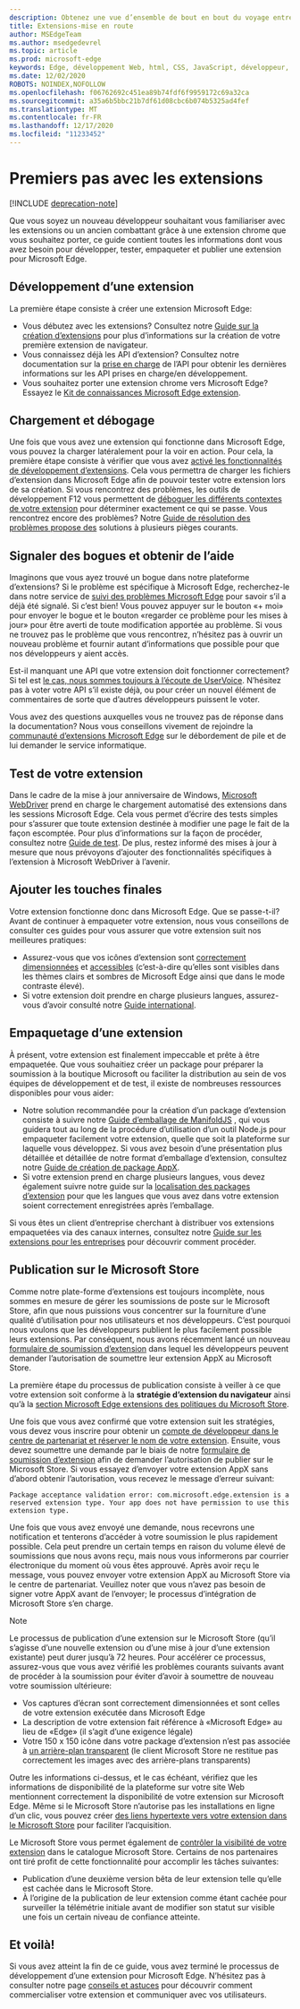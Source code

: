 ```yaml
---
description: Obtenez une vue d’ensemble de bout en bout du voyage entre le début du développement et l’empaquetage d’extensions Microsoft Edge.
title: Extensions-mise en route
author: MSEdgeTeam
ms.author: msedgedevrel
ms.topic: article
ms.prod: microsoft-edge
keywords: Edge, développement Web, html, CSS, JavaScript, développeur, extensions
ms.date: 12/02/2020
ROBOTS: NOINDEX,NOFOLLOW
ms.openlocfilehash: f06762692c451ea89b74fdf6f9959172c69a32ca
ms.sourcegitcommit: a35a6b5bbc21b7df61d08cbc6b074b5325ad4fef
ms.translationtype: MT
ms.contentlocale: fr-FR
ms.lasthandoff: 12/17/2020
ms.locfileid: "11233452"
---
```

# Premiers pas avec les extensions  

[!INCLUDE [deprecation-note](includes/deprecation-note.md)]  

Que vous soyez un nouveau développeur souhaitant vous familiariser avec les extensions ou un ancien combattant grâce à une extension chrome que vous souhaitez porter, ce guide contient toutes les informations dont vous avez besoin pour développer, tester, empaqueter et publier une extension pour Microsoft Edge. 

## Développement d’une extension

La première étape consiste à créer une extension Microsoft Edge: 
- Vous débutez avec les extensions? Consultez notre [Guide sur la création d’extensions](./guides/creating-an-extension.md) pour plus d’informations sur la création de votre première extension de navigateur. 
- Vous connaissez déjà les API d’extension? Consultez notre documentation sur la [prise en charge](./api-support.md) de l’API pour obtenir les dernières informations sur les API prises en charge/en développement. 
- Vous souhaitez porter une extension chrome vers Microsoft Edge? Essayez le [Kit de connaissances Microsoft Edge extension](./guides/porting-chrome-extensions.md).

## Chargement et débogage

Une fois que vous avez une extension qui fonctionne dans Microsoft Edge, vous pouvez la charger latéralement pour la voir en action. Pour cela, la première étape consiste à vérifier que vous avez [activé les fonctionnalités de développement d’extensions](./guides/adding-and-removing-extensions.md). Cela vous permettra de charger les fichiers d’extension dans Microsoft Edge afin de pouvoir tester votre extension lors de sa création. Si vous rencontrez des problèmes, les outils de développement F12 vous permettent de [déboguer les différents contextes de votre extension](./guides/debugging-extensions.md) pour déterminer exactement ce qui se passe. Vous rencontrez encore des problèmes? Notre [Guide de résolution des problèmes propose des](./troubleshooting.md) solutions à plusieurs pièges courants. 

## Signaler des bogues et obtenir de l’aide

Imaginons que vous ayez trouvé un bogue dans notre plateforme d’extensions? Si le problème est spécifique à Microsoft Edge, recherchez-le dans notre service de [suivi des problèmes Microsoft Edge](https://developer.microsoft.com/microsoft-edge/platform/issues/) pour savoir s’il a déjà été signalé. Si c’est bien! Vous pouvez appuyer sur le bouton «+ moi» pour envoyer le bogue et le bouton «regarder ce problème pour les mises à jour» pour être averti de toute modification apportée au problème. Si vous ne trouvez pas le problème que vous rencontrez, n’hésitez pas à ouvrir un nouveau problème et fournir autant d’informations que possible pour que nos développeurs y aient accès. 

Est-il manquant une API que votre extension doit fonctionner correctement? Si tel est [le cas, nous sommes toujours à l’écoute de UserVoice](https://wpdev.uservoice.com/forums/257854-microsoft-edge-developer/category/87962-extensions). N’hésitez pas à voter votre API s’il existe déjà, ou pour créer un nouvel élément de commentaires de sorte que d’autres développeurs puissent le voter. 

Vous avez des questions auxquelles vous ne trouvez pas de réponse dans la documentation? Nous vous conseillons vivement de rejoindre la [communauté d’extensions Microsoft Edge](https://stackoverflow.com/questions/tagged/microsoft-edge-extension) sur le débordement de pile et de lui demander le service informatique.

## Test de votre extension

Dans le cadre de la mise à jour anniversaire de Windows, [Microsoft WebDriver](../webdriver/index.md) prend en charge le chargement automatisé des extensions dans les sessions Microsoft Edge. Cela vous permet d’écrire des tests simples pour s’assurer que toute extension destinée à modifier une page le fait de la façon escomptée. Pour plus d’informations sur la façon de procéder, consultez notre [Guide de test](./guides/packaging/creating-and-testing-extension-packages.md#automated-testing-with-webdriver). De plus, restez informé des mises à jour à mesure que nous prévoyons d’ajouter des fonctionnalités spécifiques à l’extension à Microsoft WebDriver à l’avenir.

## Ajouter les touches finales

Votre extension fonctionne donc dans Microsoft Edge. Que se passe-t-il? Avant de continuer à empaqueter votre extension, nous vous conseillons de consulter ces guides pour vous assurer que votre extension suit nos meilleures pratiques: 
- Assurez-vous que vos icônes d’extension sont [correctement dimensionnées](./guides/design.md) et [accessibles](./guides/accessibility.md) (c’est-à-dire qu’elles sont visibles dans les thèmes clairs et sombres de Microsoft Edge ainsi que dans le mode contraste élevé). 
- Si votre extension doit prendre en charge plusieurs langues, assurez-vous d’avoir consulté notre [Guide international](./guides/internationalization.md). 

## Empaquetage d’une extension

À présent, votre extension est finalement impeccable et prête à être empaquetée. Que vous souhaitiez créer un package pour préparer la soumission à la boutique Microsoft ou faciliter la distribution au sein de vos équipes de développement et de test, il existe de nombreuses ressources disponibles pour vous aider: 

- Notre solution recommandée pour la création d’un package d’extension consiste à suivre notre [Guide d’emballage de ManifoldJS](./guides/packaging/using-manifoldjs-to-package-extensions.md) , qui vous guidera tout au long de la procédure d’utilisation d’un outil Node.js pour empaqueter facilement votre extension, quelle que soit la plateforme sur laquelle vous développez. Si vous avez besoin d’une présentation plus détaillée et détaillée de notre format d’emballage d’extension, consultez notre [Guide de création de package AppX](./guides/packaging/creating-and-testing-extension-packages.md#preparing-the-submission-folder). 
- Si votre extension prend en charge plusieurs langues, vous devez également suivre notre guide sur la [localisation des packages d’extension](./guides/packaging/localizing-extension-packages.md) pour que les langues que vous avez dans votre extension soient correctement enregistrées après l’emballage. 

Si vous êtes un client d’entreprise cherchant à distribuer vos extensions empaquetées via des canaux internes, consultez notre [Guide sur les extensions pour les entreprises](./extensions-for-enterprise.md) pour découvrir comment procéder.  

## Publication sur le Microsoft Store

Comme notre plate-forme d’extensions est toujours incomplète, nous sommes en mesure de gérer les soumissions de poste sur le Microsoft Store, afin que nous puissions vous concentrer sur la fourniture d’une qualité d’utilisation pour nos utilisateurs et nos développeurs. C’est pourquoi nous voulons que les développeurs publient le plus facilement possible leurs extensions. Par conséquent, nous avons récemment lancé un nouveau [formulaire de soumission d’extension](https://aka.ms/extension-request) dans lequel les développeurs peuvent demander l’autorisation de soumettre leur extension AppX au Microsoft Store.
 
La première étape du processus de publication consiste à veiller à ce que votre extension soit conforme à la **stratégie d’extension du navigateur** ainsi qu’à la [section Microsoft Edge extensions des politiques du Microsoft Store](https://msdn.microsoft.com/library/windows/apps/dn764944.aspx#pol_10_12).  

<!--  The first step of the publishing process is to make sure your extension conforms to our [browser extension policy](./microsoft-browser-extension-policy.md) as well as the [Microsoft Edge extensions section of the Microsoft Store Policies](https://msdn.microsoft.com/library/windows/apps/dn764944.aspx#pol_10_12).  -->  

Une fois que vous avez confirmé que votre extension suit les stratégies, vous devez vous inscrire pour obtenir un [compte de développeur dans le centre de partenariat et réserver le nom de votre extension](./guides/packaging/extensions-in-the-windows-dev-center.md). Ensuite, vous devez soumettre une demande par le biais de notre [formulaire de soumission d’extension](https://aka.ms/extension-request) afin de demander l’autorisation de publier sur le Microsoft Store. Si vous essayez d’envoyer votre extension AppX sans d’abord obtenir l’autorisation, vous recevez le message d’erreur suivant:

```text
Package acceptance validation error: com.microsoft.edge.extension is a reserved extension type. Your app does not have permission to use this extension type.
```  

Une fois que vous avez envoyé une demande, nous recevrons une notification et tenterons d’accéder à votre soumission le plus rapidement possible. Cela peut prendre un certain temps en raison du volume élevé de soumissions que nous avons reçu, mais nous vous informerons par courrier électronique du moment où vous êtes approuvé. Après avoir reçu le message, vous pouvez envoyer votre extension AppX au Microsoft Store via le centre de partenariat. Veuillez noter que vous n’avez pas besoin de signer votre AppX avant de l’envoyer; le processus d’intégration de Microsoft Store s’en charge.
 
> [!NOTE]
> Le processus de publication d’une extension sur le Microsoft Store (qu’il s’agisse d’une nouvelle extension ou d’une mise à jour d’une extension existante) peut durer jusqu’à 72 heures. Pour accélérer ce processus, assurez-vous que vous avez vérifié les problèmes courants suivants avant de procéder à la soumission pour éviter d’avoir à soumettre de nouveau votre soumission ultérieure: 
> - Vos captures d’écran sont correctement dimensionnées et sont celles de votre extension exécutée dans Microsoft Edge 
> - La description de votre extension fait référence à «Microsoft Edge» au lieu de «Edge» (il s’agit d’une exigence légale) 
> - Votre 150 x 150 icône dans votre package d’extension n’est pas associée à [un arrière-plan transparent](./guides/design.md#microsoft-store-icon) (le client Microsoft Store ne restitue pas correctement les images avec des arrière-plans transparents) 

Outre les informations ci-dessus, et le cas échéant, vérifiez que les informations de disponibilité de la plateforme sur votre site Web mentionnent correctement la disponibilité de votre extension sur Microsoft Edge. Même si le Microsoft Store n’autorise pas les installations en ligne d’un clic, vous pouvez créer [des liens hypertexte vers votre extension dans le Microsoft Store](./tips-and-tricks.md#get-a-direct-link-to-your-extension-in-the-microsoft-store) pour faciliter l’acquisition. 

Le Microsoft Store vous permet également de [contrôler la visibilité de votre extension](https://blogs.windows.com/buildingapps/2015/09/10/managing-hidden-apps-beta-apps-and-visibility-of-in-app-purchases-in-dev-center/) dans le catalogue Microsoft Store. Certains de nos partenaires ont tiré profit de cette fonctionnalité pour accomplir les tâches suivantes: 
- Publication d’une deuxième version bêta de leur extension telle qu’elle est cachée dans le Microsoft Store.
- À l’origine de la publication de leur extension comme étant cachée pour surveiller la télémétrie initiale avant de modifier son statut sur visible une fois un certain niveau de confiance atteinte.

## Et voilà!

Si vous avez atteint la fin de ce guide, vous avez terminé le processus de développement d’une extension pour Microsoft Edge. N’hésitez pas à consulter notre page [conseils et astuces](./tips-and-tricks.md) pour découvrir comment commercialiser votre extension et communiquer avec vos utilisateurs.

